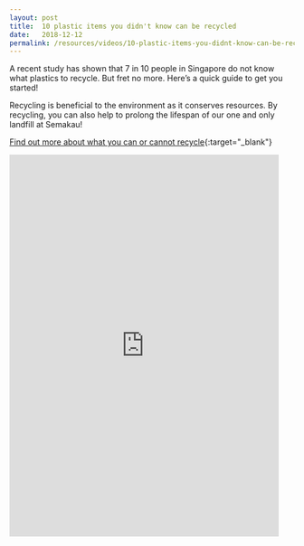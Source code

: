 ```yaml
---
layout: post
title:  10 plastic items you didn't know can be recycled
date:   2018-12-12
permalink: /resources/videos/10-plastic-items-you-didnt-know-can-be-recycled
---
```

A recent study has shown that 7 in 10 people in Singapore do not know what plastics to recycle. But fret no more. Here’s a quick guide to get you started!

Recycling is beneficial to the environment as it conserves resources. By recycling, you can also help to prolong the lifespan of our one and only landfill at Semakau!

[Find out more about what you can or cannot recycle](https://mewr.sg/2PTynb6){:target="_blank"} 

<div class="bp-youtube">
      <iframe src="https://www.facebook.com/plugins/video.php?href=https%3A%2F%2Fwww.facebook.com%2FMEWRsingapore%2Fvideos%2F324701011634661%2F&show_text=0&width=476" width="476" height="676" style="border:none;overflow:hidden" scrolling="no" frameborder="0" allowTransparency="true" allowFullScreen="true"></iframe>
</div>
